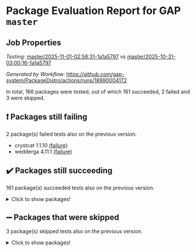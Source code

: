 # Package Evaluation Report for GAP `master`

## Job Properties

*Testing:* [master/2025-11-01-02:58:31-1a1a5797](https://github.com/gap-system/PackageDistro/blob/data/reports/master/2025-11-01-02:58:31-1a1a5797) vs [master/2025-10-31-03:00:16-1a1a5797](https://github.com/gap-system/PackageDistro/blob/data/reports/master/2025-10-31-03:00:16-1a1a5797)

*Generated by Workflow:* https://github.com/gap-system/PackageDistro/actions/runs/18990004172

In total, 166 packages were tested, out of which 161 succeeded, 2 failed and 3 were skipped.

## :exclamation: Packages still failing

2 package(s) failed tests also on the previous version.
- crystcat 1.1.10 [(failure)](https://github.com/gap-system/PackageDistro/actions/runs/18990004172/job/54241293341)
- wedderga 4.11.1 [(failure)](https://github.com/gap-system/PackageDistro/actions/runs/18990004172/job/54241293567)

## :heavy_check_mark: Packages still succeeding

161 package(s) succeeded tests also on the previous version.
<details><summary>Click to show packages!</summary>

- 4ti2interface 2024.11-01 [(success)](https://github.com/gap-system/PackageDistro/actions/runs/18990004172/job/54241293287)
- ace 5.7.0 [(success)](https://github.com/gap-system/PackageDistro/actions/runs/18990004172/job/54241293303)
- aclib 1.3.3 [(success)](https://github.com/gap-system/PackageDistro/actions/runs/18990004172/job/54241293301)
- agt 0.3.1 [(success)](https://github.com/gap-system/PackageDistro/actions/runs/18990004172/job/54241293297)
- alco 1.1.2 [(success)](https://github.com/gap-system/PackageDistro/actions/runs/18990004172/job/54241293289)
- alnuth 3.2.1 [(success)](https://github.com/gap-system/PackageDistro/actions/runs/18990004172/job/54241293302)
- anupq 3.3.2 [(success)](https://github.com/gap-system/PackageDistro/actions/runs/18990004172/job/54241293299)
- atlasrep 2.1.9 [(success)](https://github.com/gap-system/PackageDistro/actions/runs/18990004172/job/54241293313)
- autodoc 2025.10.16 [(success)](https://github.com/gap-system/PackageDistro/actions/runs/18990004172/job/54241293310)
- automata 1.16 [(success)](https://github.com/gap-system/PackageDistro/actions/runs/18990004172/job/54241293317)
- automgrp 1.3.3 [(success)](https://github.com/gap-system/PackageDistro/actions/runs/18990004172/job/54241293308)
- autpgrp 1.11.1 [(success)](https://github.com/gap-system/PackageDistro/actions/runs/18990004172/job/54241293311)
- cap 2025.09-04 [(success)](https://github.com/gap-system/PackageDistro/actions/runs/18990004172/job/54241293320)
- caratinterface 2.3.7 [(success)](https://github.com/gap-system/PackageDistro/actions/runs/18990004172/job/54241293322)
- cddinterface 2025.06.24 [(success)](https://github.com/gap-system/PackageDistro/actions/runs/18990004172/job/54241293330)
- circle 1.6.6 [(success)](https://github.com/gap-system/PackageDistro/actions/runs/18990004172/job/54241293324)
- classicpres 1.22 [(success)](https://github.com/gap-system/PackageDistro/actions/runs/18990004172/job/54241293326)
- cohomolo 1.6.12 [(success)](https://github.com/gap-system/PackageDistro/actions/runs/18990004172/job/54241293325)
- congruence 1.2.7 [(success)](https://github.com/gap-system/PackageDistro/actions/runs/18990004172/job/54241293344)
- corefreesub 0.6 [(success)](https://github.com/gap-system/PackageDistro/actions/runs/18990004172/job/54241293345)
- corelg 1.57 [(success)](https://github.com/gap-system/PackageDistro/actions/runs/18990004172/job/54241293333)
- crime 1.6 [(success)](https://github.com/gap-system/PackageDistro/actions/runs/18990004172/job/54241293357)
- crisp 1.4.8 [(success)](https://github.com/gap-system/PackageDistro/actions/runs/18990004172/job/54241293360)
- crypting 0.10.6 [(success)](https://github.com/gap-system/PackageDistro/actions/runs/18990004172/job/54241293336)
- cryst 4.1.30 [(success)](https://github.com/gap-system/PackageDistro/actions/runs/18990004172/job/54241293362)
- ctbllib 1.3.11 [(success)](https://github.com/gap-system/PackageDistro/actions/runs/18990004172/job/54241293353)
- cubefree 1.21 [(success)](https://github.com/gap-system/PackageDistro/actions/runs/18990004172/job/54241293359)
- curlinterface 2.4.2 [(success)](https://github.com/gap-system/PackageDistro/actions/runs/18990004172/job/54241293339)
- cvec 2.8.4 [(success)](https://github.com/gap-system/PackageDistro/actions/runs/18990004172/job/54241293351)
- datastructures 0.4.0 [(success)](https://github.com/gap-system/PackageDistro/actions/runs/18990004172/job/54241293346)
- deepthought 1.0.9 [(success)](https://github.com/gap-system/PackageDistro/actions/runs/18990004172/job/54241293350)
- design 1.8.2 [(success)](https://github.com/gap-system/PackageDistro/actions/runs/18990004172/job/54241293348)
- difsets 2.3.1 [(success)](https://github.com/gap-system/PackageDistro/actions/runs/18990004172/job/54241293343)
- digraphs 1.13.1 [(success)](https://github.com/gap-system/PackageDistro/actions/runs/18990004172/job/54241293364)
- edim 1.3.8 [(success)](https://github.com/gap-system/PackageDistro/actions/runs/18990004172/job/54241293352)
- example 4.4.1 [(success)](https://github.com/gap-system/PackageDistro/actions/runs/18990004172/job/54241293368)
- examplesforhomalg 2023.10-01 [(success)](https://github.com/gap-system/PackageDistro/actions/runs/18990004172/job/54241293370)
- factint 1.6.3 [(success)](https://github.com/gap-system/PackageDistro/actions/runs/18990004172/job/54241293354)
- ferret 1.0.15 [(success)](https://github.com/gap-system/PackageDistro/actions/runs/18990004172/job/54241293355)
- fga 1.5.0 [(success)](https://github.com/gap-system/PackageDistro/actions/runs/18990004172/job/54241293374)
- fining 1.5.6 [(success)](https://github.com/gap-system/PackageDistro/actions/runs/18990004172/job/54241293372)
- float 1.0.9 [(success)](https://github.com/gap-system/PackageDistro/actions/runs/18990004172/job/54241293376)
- format 1.4.4 [(success)](https://github.com/gap-system/PackageDistro/actions/runs/18990004172/job/54241293378)
- forms 1.2.13 [(success)](https://github.com/gap-system/PackageDistro/actions/runs/18990004172/job/54241293373)
- fplsa 1.2.7 [(success)](https://github.com/gap-system/PackageDistro/actions/runs/18990004172/job/54241293389)
- fr 2.4.13 [(success)](https://github.com/gap-system/PackageDistro/actions/runs/18990004172/job/54241293395)
- francy 2.0.3 [(success)](https://github.com/gap-system/PackageDistro/actions/runs/18990004172/job/54241293381)
- fwtree 1.3 [(success)](https://github.com/gap-system/PackageDistro/actions/runs/18990004172/job/54241293385)
- gapdoc 1.6.7 [(success)](https://github.com/gap-system/PackageDistro/actions/runs/18990004172/job/54241293379)
- gauss 2024.11-01 [(success)](https://github.com/gap-system/PackageDistro/actions/runs/18990004172/job/54241293377)
- gaussforhomalg 2024.08-01 [(success)](https://github.com/gap-system/PackageDistro/actions/runs/18990004172/job/54241293388)
- gbnp 1.1.0 [(success)](https://github.com/gap-system/PackageDistro/actions/runs/18990004172/job/54241293384)
- generalizedmorphismsforcap 2025.08-01 [(success)](https://github.com/gap-system/PackageDistro/actions/runs/18990004172/job/54241293402)
- genss 1.6.9 [(success)](https://github.com/gap-system/PackageDistro/actions/runs/18990004172/job/54241293386)
- gradedmodules 2024.12-01 [(success)](https://github.com/gap-system/PackageDistro/actions/runs/18990004172/job/54241293412)
- gradedringforhomalg 2024.07-01 [(success)](https://github.com/gap-system/PackageDistro/actions/runs/18990004172/job/54241293390)
- grape 4.9.3 [(success)](https://github.com/gap-system/PackageDistro/actions/runs/18990004172/job/54241293397)
- groupoids 1.79 [(success)](https://github.com/gap-system/PackageDistro/actions/runs/18990004172/job/54241293394)
- grpconst 2.6.5 [(success)](https://github.com/gap-system/PackageDistro/actions/runs/18990004172/job/54241293398)
- guarana 0.96.3 [(success)](https://github.com/gap-system/PackageDistro/actions/runs/18990004172/job/54241293407)
- guava 3.20 [(success)](https://github.com/gap-system/PackageDistro/actions/runs/18990004172/job/54241293404)
- hap 1.70 [(success)](https://github.com/gap-system/PackageDistro/actions/runs/18990004172/job/54241293399)
- hapcryst 0.1.15 [(success)](https://github.com/gap-system/PackageDistro/actions/runs/18990004172/job/54241293411)
- hecke 1.5.4 [(success)](https://github.com/gap-system/PackageDistro/actions/runs/18990004172/job/54241293415)
- help 4.0 [(success)](https://github.com/gap-system/PackageDistro/actions/runs/18990004172/job/54241293536)
- homalg 2024.01-01 [(success)](https://github.com/gap-system/PackageDistro/actions/runs/18990004172/job/54241293410)
- homalgtocas 2025.08-01 [(success)](https://github.com/gap-system/PackageDistro/actions/runs/18990004172/job/54241293416)
- ibnp 0.17 [(success)](https://github.com/gap-system/PackageDistro/actions/runs/18990004172/job/54241293419)
- idrel 2.49 [(success)](https://github.com/gap-system/PackageDistro/actions/runs/18990004172/job/54241293408)
- images 1.3.3 [(success)](https://github.com/gap-system/PackageDistro/actions/runs/18990004172/job/54241293422)
- inducereduce 1.3 [(success)](https://github.com/gap-system/PackageDistro/actions/runs/18990004172/job/54241293425)
- intpic 0.4.0 [(success)](https://github.com/gap-system/PackageDistro/actions/runs/18990004172/job/54241293423)
- io 4.9.3 [(success)](https://github.com/gap-system/PackageDistro/actions/runs/18990004172/job/54241293431)
- io_forhomalg 2023.02-04 [(success)](https://github.com/gap-system/PackageDistro/actions/runs/18990004172/job/54241293480)
- irredsol 1.4.4 [(success)](https://github.com/gap-system/PackageDistro/actions/runs/18990004172/job/54241293428)
- json 2.2.3 [(success)](https://github.com/gap-system/PackageDistro/actions/runs/18990004172/job/54241293421)
- jupyterkernel 1.5.1 [(success)](https://github.com/gap-system/PackageDistro/actions/runs/18990004172/job/54241293453)
- jupyterviz 1.5.6 [(success)](https://github.com/gap-system/PackageDistro/actions/runs/18990004172/job/54241293420)
- kan 1.37 [(success)](https://github.com/gap-system/PackageDistro/actions/runs/18990004172/job/54241293450)
- kbmag 1.5.11 [(success)](https://github.com/gap-system/PackageDistro/actions/runs/18990004172/job/54241293440)
- laguna 3.9.7 [(success)](https://github.com/gap-system/PackageDistro/actions/runs/18990004172/job/54241293446)
- liealgdb 2.3.0 [(success)](https://github.com/gap-system/PackageDistro/actions/runs/18990004172/job/54241293435)
- liepring 2.9.1 [(success)](https://github.com/gap-system/PackageDistro/actions/runs/18990004172/job/54241293433)
- liering 2.4.2 [(success)](https://github.com/gap-system/PackageDistro/actions/runs/18990004172/job/54241293448)
- linearalgebraforcap 2025.09-01 [(success)](https://github.com/gap-system/PackageDistro/actions/runs/18990004172/job/54241293429)
- lins 0.9 [(success)](https://github.com/gap-system/PackageDistro/actions/runs/18990004172/job/54241293430)
- localizeringforhomalg 2023.10-01 [(success)](https://github.com/gap-system/PackageDistro/actions/runs/18990004172/job/54241293458)
- loops 3.4.4 [(success)](https://github.com/gap-system/PackageDistro/actions/runs/18990004172/job/54241293441)
- lpres 1.1.1 [(success)](https://github.com/gap-system/PackageDistro/actions/runs/18990004172/job/54241293447)
- majoranaalgebras 1.5.2 [(success)](https://github.com/gap-system/PackageDistro/actions/runs/18990004172/job/54241293432)
- mapclass 1.4.6 [(success)](https://github.com/gap-system/PackageDistro/actions/runs/18990004172/job/54241293444)
- matgrp 0.72 [(success)](https://github.com/gap-system/PackageDistro/actions/runs/18990004172/job/54241293456)
- matricesforhomalg 2025.09-01 [(success)](https://github.com/gap-system/PackageDistro/actions/runs/18990004172/job/54241293457)
- modisom 3.0.0 [(success)](https://github.com/gap-system/PackageDistro/actions/runs/18990004172/job/54241293436)
- modulepresentationsforcap 2025.09-01 [(success)](https://github.com/gap-system/PackageDistro/actions/runs/18990004172/job/54241293439)
- modules 2024.12-01 [(success)](https://github.com/gap-system/PackageDistro/actions/runs/18990004172/job/54241293449)
- monoidalcategories 2025.08-02 [(success)](https://github.com/gap-system/PackageDistro/actions/runs/18990004172/job/54241293465)
- nconvex 2024.12-01 [(success)](https://github.com/gap-system/PackageDistro/actions/runs/18990004172/job/54241293469)
- nilmat 1.4.2 [(success)](https://github.com/gap-system/PackageDistro/actions/runs/18990004172/job/54241293468)
- nock 1.5 [(success)](https://github.com/gap-system/PackageDistro/actions/runs/18990004172/job/54241293460)
- normalizinterface 1.4.1 [(success)](https://github.com/gap-system/PackageDistro/actions/runs/18990004172/job/54241293459)
- nq 2.5.11 [(success)](https://github.com/gap-system/PackageDistro/actions/runs/18990004172/job/54241293472)
- numericalsgps 1.4.0 [(success)](https://github.com/gap-system/PackageDistro/actions/runs/18990004172/job/54241293482)
- openmath 11.5.3 [(success)](https://github.com/gap-system/PackageDistro/actions/runs/18990004172/job/54241293478)
- orb 5.0.1 [(success)](https://github.com/gap-system/PackageDistro/actions/runs/18990004172/job/54241293481)
- packagemanager 1.6.3 [(success)](https://github.com/gap-system/PackageDistro/actions/runs/18990004172/job/54241293466)
- patternclass 2.4.5 [(success)](https://github.com/gap-system/PackageDistro/actions/runs/18990004172/job/54241293462)
- permut 2.0.5 [(success)](https://github.com/gap-system/PackageDistro/actions/runs/18990004172/job/54241293473)
- polenta 1.3.11 [(success)](https://github.com/gap-system/PackageDistro/actions/runs/18990004172/job/54241293476)
- polycyclic 2.17 [(success)](https://github.com/gap-system/PackageDistro/actions/runs/18990004172/job/54241293470)
- polymaking 0.8.7 [(success)](https://github.com/gap-system/PackageDistro/actions/runs/18990004172/job/54241293464)
- primgrp 4.0.1 [(success)](https://github.com/gap-system/PackageDistro/actions/runs/18990004172/job/54241293471)
- profiling 2.6.2 [(success)](https://github.com/gap-system/PackageDistro/actions/runs/18990004172/job/54241293474)
- qdistrnd 0.9.5 [(success)](https://github.com/gap-system/PackageDistro/actions/runs/18990004172/job/54241293486)
- qpa 1.35 [(success)](https://github.com/gap-system/PackageDistro/actions/runs/18990004172/job/54241293515)
- quagroup 1.8.4 [(success)](https://github.com/gap-system/PackageDistro/actions/runs/18990004172/job/54241293517)
- radiroot 2.9 [(success)](https://github.com/gap-system/PackageDistro/actions/runs/18990004172/job/54241293485)
- rcwa 4.8.0 [(success)](https://github.com/gap-system/PackageDistro/actions/runs/18990004172/job/54241293477)
- rds 1.9 [(success)](https://github.com/gap-system/PackageDistro/actions/runs/18990004172/job/54241293475)
- recog 1.4.4 [(success)](https://github.com/gap-system/PackageDistro/actions/runs/18990004172/job/54241293507)
- repndecomp 1.3.1 [(success)](https://github.com/gap-system/PackageDistro/actions/runs/18990004172/job/54241293487)
- repsn 3.1.2 [(success)](https://github.com/gap-system/PackageDistro/actions/runs/18990004172/job/54241293489)
- resclasses 4.7.4 [(success)](https://github.com/gap-system/PackageDistro/actions/runs/18990004172/job/54241293504)
- ringsforhomalg 2024.11-02 [(success)](https://github.com/gap-system/PackageDistro/actions/runs/18990004172/job/54241293491)
- sco 2023.08-01 [(success)](https://github.com/gap-system/PackageDistro/actions/runs/18990004172/job/54241293508)
- scscp 2.4.4 [(success)](https://github.com/gap-system/PackageDistro/actions/runs/18990004172/job/54241293505)
- semigroups 5.5.4 [(success)](https://github.com/gap-system/PackageDistro/actions/runs/18990004172/job/54241293502)
- sglppow 2.4 [(success)](https://github.com/gap-system/PackageDistro/actions/runs/18990004172/job/54241293496)
- sgpviz 0.999.6 [(success)](https://github.com/gap-system/PackageDistro/actions/runs/18990004172/job/54241293501)
- simpcomp 2.1.14 [(success)](https://github.com/gap-system/PackageDistro/actions/runs/18990004172/job/54241293499)
- singular 2025.08.26 [(success)](https://github.com/gap-system/PackageDistro/actions/runs/18990004172/job/54241293527)
- sl2reps 1.1 [(success)](https://github.com/gap-system/PackageDistro/actions/runs/18990004172/job/54241293525)
- sla 1.6.2 [(success)](https://github.com/gap-system/PackageDistro/actions/runs/18990004172/job/54241293516)
- smallantimagmas 0.5.1 [(success)](https://github.com/gap-system/PackageDistro/actions/runs/18990004172/job/54241293518)
- smallclassnr 1.4.2 [(success)](https://github.com/gap-system/PackageDistro/actions/runs/18990004172/job/54241293524)
- smallgrp 1.5.4 [(success)](https://github.com/gap-system/PackageDistro/actions/runs/18990004172/job/54241293519)
- smallsemi 0.7.2 [(success)](https://github.com/gap-system/PackageDistro/actions/runs/18990004172/job/54241293511)
- sonata 2.9.7 [(success)](https://github.com/gap-system/PackageDistro/actions/runs/18990004172/job/54241293513)
- sophus 1.27 [(success)](https://github.com/gap-system/PackageDistro/actions/runs/18990004172/job/54241293541)
- sotgrps 1.3 [(success)](https://github.com/gap-system/PackageDistro/actions/runs/18990004172/job/54241293522)
- spinsym 1.5.2 [(success)](https://github.com/gap-system/PackageDistro/actions/runs/18990004172/job/54241293538)
- standardff 1.0 [(success)](https://github.com/gap-system/PackageDistro/actions/runs/18990004172/job/54241293526)
- symbcompcc 1.3.2 [(success)](https://github.com/gap-system/PackageDistro/actions/runs/18990004172/job/54241293544)
- thelma 1.3 [(success)](https://github.com/gap-system/PackageDistro/actions/runs/18990004172/job/54241293532)
- tomlib 1.2.11 [(success)](https://github.com/gap-system/PackageDistro/actions/runs/18990004172/job/54241293528)
- toolsforhomalg 2025.05-01 [(success)](https://github.com/gap-system/PackageDistro/actions/runs/18990004172/job/54241293531)
- toric 1.9.6 [(success)](https://github.com/gap-system/PackageDistro/actions/runs/18990004172/job/54241293533)
- transgrp 3.6.5 [(success)](https://github.com/gap-system/PackageDistro/actions/runs/18990004172/job/54241293549)
- twistedconjugacy 3.1.1 [(success)](https://github.com/gap-system/PackageDistro/actions/runs/18990004172/job/54241293530)
- typeset 1.2.3 [(success)](https://github.com/gap-system/PackageDistro/actions/runs/18990004172/job/54241293546)
- ugaly 4.1.3 [(success)](https://github.com/gap-system/PackageDistro/actions/runs/18990004172/job/54241293543)
- unipot 1.6 [(success)](https://github.com/gap-system/PackageDistro/actions/runs/18990004172/job/54241293535)
- unitlib 5.0.0 [(success)](https://github.com/gap-system/PackageDistro/actions/runs/18990004172/job/54241293540)
- utils 0.92 [(success)](https://github.com/gap-system/PackageDistro/actions/runs/18990004172/job/54241293539)
- uuid 0.7 [(success)](https://github.com/gap-system/PackageDistro/actions/runs/18990004172/job/54241293550)
- walrus 0.9991 [(success)](https://github.com/gap-system/PackageDistro/actions/runs/18990004172/job/54241293558)
- wpe 0.8 [(success)](https://github.com/gap-system/PackageDistro/actions/runs/18990004172/job/54241293542)
- xmod 2.95 [(success)](https://github.com/gap-system/PackageDistro/actions/runs/18990004172/job/54241293547)
- xmodalg 1.32 [(success)](https://github.com/gap-system/PackageDistro/actions/runs/18990004172/job/54241293554)
- yangbaxter 0.10.7 [(success)](https://github.com/gap-system/PackageDistro/actions/runs/18990004172/job/54241293579)
- zeromqinterface 0.17 [(success)](https://github.com/gap-system/PackageDistro/actions/runs/18990004172/job/54241293560)
</details>

## :heavy_minus_sign: Packages that were skipped

3 package(s) skipped tests also on the previous version.
<details><summary>Click to show packages!</summary>

- browse 1.8.21 [(skipped)](https://github.com/gap-system/PackageDistro/actions/runs/18990004172/job/54240944355)
- itc 1.5.1 [(skipped)](https://github.com/gap-system/PackageDistro/actions/runs/18990004172/job/54240944355)
- xgap 4.33 [(skipped)](https://github.com/gap-system/PackageDistro/actions/runs/18990004172/job/54240944355)
</details>

